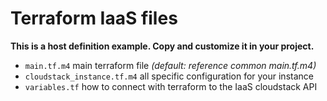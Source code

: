 # Terraform IaaS files

**This is a host definition example. Copy and customize it in your project.**

- ```main.tf.m4``` main terraform file *(default: reference common main.tf.m4)*
- ```cloudstack_instance.tf.m4``` all specific configuration for your instance
- ```variables.tf``` how to connect with terraform to the IaaS cloudstack API

